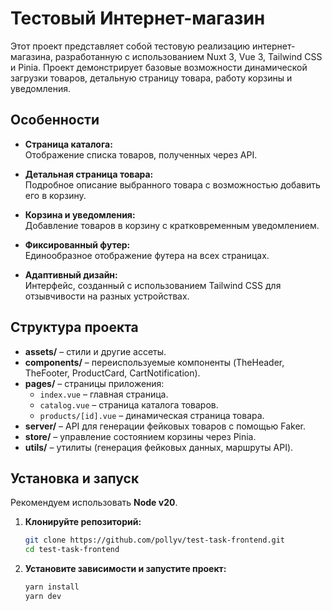 # Тестовый Интернет-магазин

Этот проект представляет собой тестовую реализацию интернет-магазина, разработанную с использованием Nuxt 3, Vue 3, Tailwind CSS и Pinia. Проект демонстрирует базовые возможности динамической загрузки товаров, детальную страницу товара, работу корзины и уведомления.

## Особенности

- **Страница каталога:**  
  Отображение списка товаров, полученных через API.

- **Детальная страница товара:**  
  Подробное описание выбранного товара с возможностью добавить его в корзину.

- **Корзина и уведомления:**  
  Добавление товаров в корзину с кратковременным уведомлением.

- **Фиксированный футер:**  
  Единообразное отображение футера на всех страницах.

- **Адаптивный дизайн:**  
  Интерфейс, созданный с использованием Tailwind CSS для отзывчивости на разных устройствах.

## Структура проекта

- **assets/** – стили и другие ассеты.
- **components/** – переиспользуемые компоненты (TheHeader, TheFooter, ProductCard, CartNotification).
- **pages/** – страницы приложения:
    - `index.vue` – главная страница.
    - `catalog.vue` – страница каталога товаров.
    - `products/[id].vue` – динамическая страница товара.
- **server/** – API для генерации фейковых товаров с помощью Faker.
- **store/** – управление состоянием корзины через Pinia.
- **utils/** – утилиты (генерация фейковых данных, маршруты API).

## Установка и запуск

Рекомендуем использовать **Node v20**.

1. **Клонируйте репозиторий:**

   ```bash
   git clone https://github.com/pollyv/test-task-frontend.git
   cd test-task-frontend
   ```

2. **Установите зависимости и запустите проект:**

   ```bash
   yarn install 
   yarn dev
   ``` 